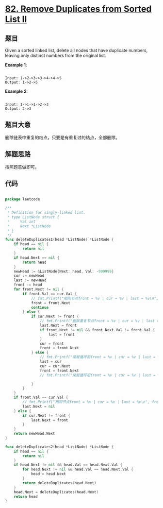 # [82. Remove Duplicates from Sorted List II](https://leetcode.com/problems/remove-duplicates-from-sorted-list-ii/)

## 题目

Given a sorted linked list, delete all nodes that have duplicate numbers, leaving only distinct numbers from the original list.

**Example 1**:

```

Input: 1->2->3->3->4->4->5
Output: 1->2->5

```

**Example 2**:

```

Input: 1->1->1->2->3
Output: 2->3

```

## 题目大意

删除链表中重复的结点，只要是有重复过的结点，全部删除。

## 解题思路

按照题意做即可。

## 代码

```go

package leetcode

/**
 * Definition for singly-linked list.
 * type ListNode struct {
 *     Val int
 *     Next *ListNode
 * }
 */
func deleteDuplicates1(head *ListNode) *ListNode {
	if head == nil {
		return nil
	}
	if head.Next == nil {
		return head
	}
	newHead := &ListNode{Next: head, Val: -999999}
	cur := newHead
	last := newHead
	front := head
	for front.Next != nil {
		if front.Val == cur.Val {
			// fmt.Printf("相同节点front = %v | cur = %v | last = %v\n", front.Val, cur.Val, last.Val)
			front = front.Next
			continue
		} else {
			if cur.Next != front {
				// fmt.Printf("删除重复节点front = %v | cur = %v | last = %v\n", front.Val, cur.Val, last.Val)
				last.Next = front
				if front.Next != nil && front.Next.Val != front.Val {
					last = front
				}
				cur = front
				front = front.Next
			} else {
				// fmt.Printf("常规循环前front = %v | cur = %v | last = %v\n", front.Val, cur.Val, last.Val)
				last = cur
				cur = cur.Next
				front = front.Next
				// fmt.Printf("常规循环后front = %v | cur = %v | last = %v\n", front.Val, cur.Val, last.Val)

			}
		}
	}
	if front.Val == cur.Val {
		// fmt.Printf("相同节点front = %v | cur = %v | last = %v\n", front.Val, cur.Val, last.Val)
		last.Next = nil
	} else {
		if cur.Next != front {
			last.Next = front
		}
	}
	return newHead.Next
}

func deleteDuplicates2(head *ListNode) *ListNode {
	if head == nil {
		return nil
	}
	if head.Next != nil && head.Val == head.Next.Val {
		for head.Next != nil && head.Val == head.Next.Val {
			head = head.Next
		}
		return deleteDuplicates(head.Next)
	}
	head.Next = deleteDuplicates(head.Next)
	return head
}

```